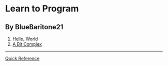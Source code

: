 # Learn to Program

## By BlueBaritone21

1. [Hello, World](Lesson1/lesson1.md)
2. [A Bit Complex](Lesson2/lesson2.md)

---

[Quick Reference](QuickRef.md)
